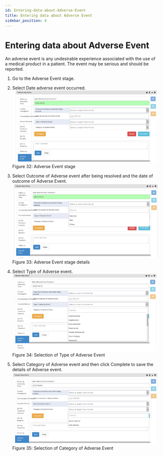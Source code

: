 ```yaml
---
id: Entering-data-about-Adverse-Event
title: Entering data about Adverse Event
sidebar_position: 4
---
```


 #  Entering data about Adverse Event

An adverse event is any undesirable experience associated with the use of a medical product in a patient. The event may be serious and should be reported.

1. Go to the Adverse Event stage.
2. Select Date adverse event occurred.
![alt text](<../../static/img/Adverse Event stage.PNG>)
Figure 32: Adverse Event stage

3. Select Outcome of Adverse event after being resolved and the date of outcome of Adverse Event.
![alt text](<../../static/img/Adverse Event stage details.PNG>)
Figure 33: Adverse Event stage details

4. Select Type of Adverse event.
![alt text](<../../static/img/Selection of Type of Adverse Event.PNG>)
Figure 34: Selection of Type of Adverse Event

5. Select Category of Adverse event and then click Complete to save the details of Adverse event.
![alt text](<../../static/img/Selection of Category of Adverse Event.PNG>)
Figure 35: Selection of Category of Adverse Event
